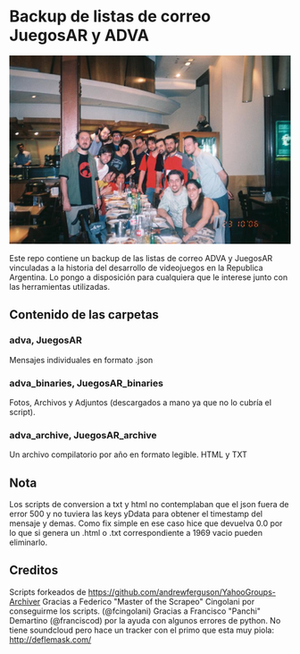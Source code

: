 # Backup de listas de correo JuegosAR y ADVA

![Foto grupal](https://raw.githubusercontent.com/noidexe/adva_juegosar_ml_archive/master/adva_binaries/Photos/n_a4.jpg)

Este repo contiene un backup de las listas de correo ADVA y JuegosAR vinculadas a la historia del desarrollo de videojuegos en la Republica Argentina. Lo pongo a disposición para cualquiera que le interese junto con las herramientas utilizadas.

## Contenido de las carpetas

### adva, JuegosAR

Mensajes individuales en formato .json

### adva_binaries, JuegosAR_binaries

Fotos, Archivos y Adjuntos (descargados a mano ya que no lo cubría el script).

### adva_archive, JuegosAR_archive

Un archivo compilatorio por año en formato legible. HTML y TXT

## Nota
Los scripts de conversion a txt y html no contemplaban que el json fuera de error 500 y no tuviera las keys yDdata para obtener el timestamp del mensaje y demas. Como fix simple en ese caso hice que devuelva 0.0 por lo que si genera un .html o .txt correspondiente a 1969 vacio pueden eliminarlo.

## Creditos
Scripts forkeados de https://github.com/andrewferguson/YahooGroups-Archiver
Gracias a Federico "Master of the Scrapeo" Cingolani por conseguirme los scripts. (@fcingolani)
Gracias a Francisco "Panchi" Demartino (@franciscod) por la ayuda con algunos errores de python. No tiene soundcloud pero hace un tracker con el primo que esta muy piola: http://deflemask.com/
